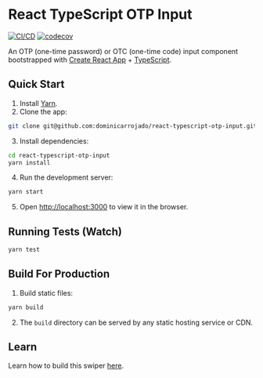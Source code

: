 # React TypeScript OTP Input

[![CI/CD](https://github.com/dominicarrojado/react-typescript-otp-input/actions/workflows/ci.yml/badge.svg)](https://github.com/dominicarrojado/react-typescript-otp-input/actions/workflows/ci.yml) [![codecov](https://codecov.io/gh/dominicarrojado/react-typescript-otp-input/branch/main/graph/badge.svg?token=KAK12QOMHU)](https://codecov.io/gh/dominicarrojado/react-typescript-otp-input)

An OTP (one-time password) or OTC (one-time code) input component bootstrapped with [Create React App](https://github.com/facebook/create-react-app) + [TypeScript](https://www.typescriptlang.org/).

## Quick Start

1. Install [Yarn](https://yarnpkg.com/lang/en/docs/install/).
2. Clone the app:

```bash
git clone git@github.com:dominicarrojado/react-typescript-otp-input.git
```

3. Install dependencies:

```bash
cd react-typescript-otp-input
yarn install
```

4. Run the development server:

```bash
yarn start
```

5. Open [http://localhost:3000](http://localhost:3000) to view it in the browser.

## Running Tests (Watch)

```bash
yarn test
```

## Build For Production

1. Build static files:

```bash
yarn build
```

2. The `build` directory can be served by any static hosting service or CDN.

## Learn

Learn how to build this swiper [here](https://dominicarrojado.com/posts/how-to-create-your-own-swiper-in-react-and-typescript-with-tests-part-1/).
